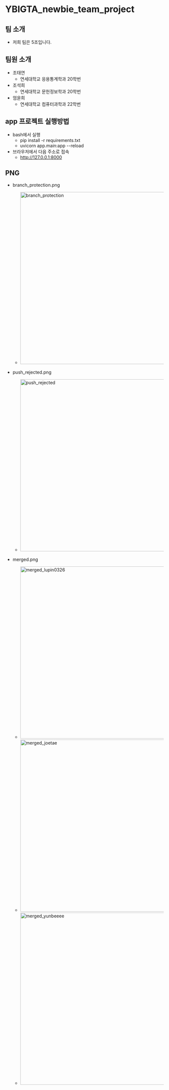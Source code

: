 # YBIGTA_newbie_team_project

## 팀 소개
 - 저희 팀은 5조입니다.

## 팀원 소개
 - 조태연
    - 연세대학교 응용통계학과 20학번
 - 조석희
    - 연세대학교 문헌정보학과 20학번
 - 엄윤희
    - 연세대학교 컴퓨터과학과 22학번

      
## app 프로젝트 실행방법
 - bash에서 실행
    - pip install -r requirements.txt
    - uvicorn app.main:app --reload
 - 브라우저에서 다음 주소로 접속
    - http://127.0.0.1:8000
  
## PNG 
 - branch_protection.png
    - <img width="547" alt="branch_protection" src="https://github.com/user-attachments/assets/d8555ec4-4c49-4700-95ab-bad78c23b334" />

 - push_rejected.png
    - <img width="547" alt="push_rejected" src="https://github.com/user-attachments/assets/e1b453e1-d49c-49c6-82b0-6a3fea6fae92" />
 - merged.png
    - <img width="547" alt="merged_lupin0326" src="https://github.com/user-attachments/assets/b40b7f0d-6a0f-453c-9fa6-51fb9ac9186e" />
    - <img width="547" alt="merged_joetae" src="https://github.com/user-attachments/assets/b183ce4d-115a-4355-ac2e-7247190c6b8d" />
    - <img width="547" alt="merged_yunbeeee" src="" />

